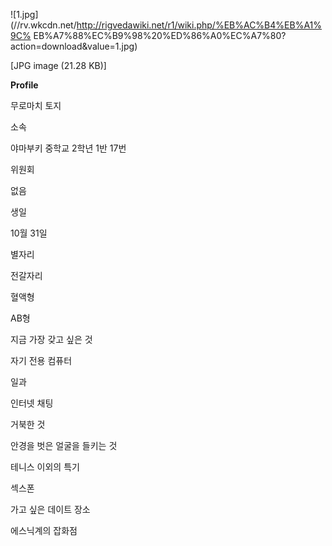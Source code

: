 ![1.jpg](//rv.wkcdn.net/http://rigvedawiki.net/r1/wiki.php/%EB%AC%B4%EB%A1%9C%
EB%A7%88%EC%B9%98%20%ED%86%A0%EC%A7%80?action=download&value=1.jpg)

[JPG image (21.28 KB)]

**Profile**

무로마치 토지

소속

야마부키 중학교 2학년 1반 17번

위원회

없음

생일

10월 31일

별자리

전갈자리

혈액형

AB형

지금 가장 갖고 싶은 것

자기 전용 컴퓨터

일과

인터넷 채팅

거북한 것

안경을 벗은 얼굴을 들키는 것

테니스 이외의 특기

섹스폰

가고 싶은 데이트 장소

에스닉계의 잡화점

